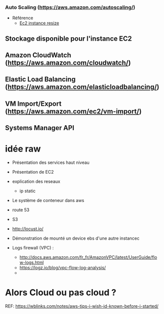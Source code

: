 ### Auto Scaling (https://aws.amazon.com/autoscaling/)


* Référence
    * [Ec2 instance resize](http://docs.aws.amazon.com/AWSEC2/latest/UserGuide/ec2-instance-resize.html) 

## Stockage disponible pour l'instance EC2
## Amazon CloudWatch (https://aws.amazon.com/cloudwatch/)
## Elastic Load Balancing (https://aws.amazon.com/elasticloadbalancing/)
## VM Import/Export (https://aws.amazon.com/ec2/vm-import/)
## Systems Manager API

# idée raw 

* Présentation des services haut niveau
* Présentation de EC2
* explication des reseaux
    * ip static 
* Le système de conteneur dans aws
* route 53
* S3
* http://locust.io/

* Démonstration de mounté un device ebs d'une autre instancec

* Logs firewall (VPC) :
    * http://docs.aws.amazon.com/fr_fr/AmazonVPC/latest/UserGuide/flow-logs.html
    * https://logz.io/blog/vpc-flow-log-analysis/
    *

# Alors Cloud ou pas cloud ?
REF: https://wblinks.com/notes/aws-tips-i-wish-id-known-before-i-started/
